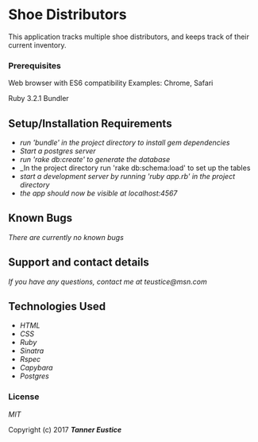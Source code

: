 # Shoe Distributors

This application tracks multiple shoe distributors, and keeps track of their current inventory.

### Prerequisites

Web browser with ES6 compatibility
Examples: Chrome, Safari

Ruby 3.2.1
Bundler

## Setup/Installation Requirements
* _run 'bundle' in the project directory to install gem dependencies_
* _Start a postgres server_
* _run 'rake db:create' to generate the database_
* _In the project directory run 'rake db:schema:load' to set up the tables
* _start a development server by running 'ruby app.rb' in the project directory_
* _the app should now be visible at localhost:4567_


## Known Bugs

_There are currently no known bugs_

## Support and contact details

_If you have any questions, contact me at teustice@msn.com_

## Technologies Used

* _HTML_
* _CSS_
* _Ruby_
* _Sinatra_
* _Rspec_
* _Capybara_
* _Postgres_

### License

*MIT*

Copyright (c) 2017 **_Tanner Eustice_**
